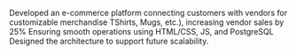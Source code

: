 Developed an e-commerce platform connecting customers with 
vendors for customizable merchandise TShirts, Mugs, etc.), 
increasing vendor sales by 25%
 Ensuring smooth operations using HTML/CSS, JS, and PostgreSQL
 Designed the architecture to support future scalability.
